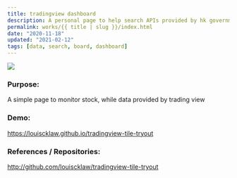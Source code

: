 ```yaml
---
title: tradingview dashboard
description: A personal page to help search APIs provided by hk government. Also trying using gatsby.
permalink: works/{{ title | slug }}/index.html
date: "2020-11-18"
updated: "2021-02-12"
tags: [data, search, board, dashboard]
---
```


![](/images/works/tradingview-dashboard.png)


### Purpose:

A simple page to monitor stock, while data provided by trading view


### Demo:

https://louiscklaw.github.io/tradingview-tile-tryout


### References / Repositories:

<a href="http://github.com/louiscklaw/tradingview-tile-tryout">
  http://github.com/louiscklaw/tradingview-tile-tryout
</a>